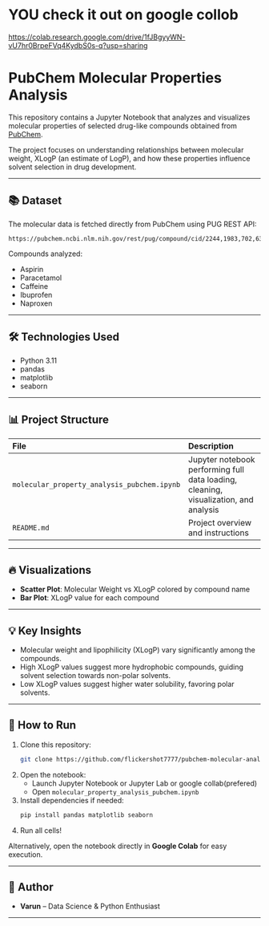 # YOU check it out on google collob

https://colab.research.google.com/drive/1fJBgyyWN-vU7hr0BrpeFVq4KydbS0s-q?usp=sharing
# PubChem Molecular Properties Analysis

This repository contains a Jupyter Notebook that analyzes and visualizes molecular properties of selected drug-like compounds obtained from [PubChem](https://pubchem.ncbi.nlm.nih.gov/).

The project focuses on understanding relationships between molecular weight, XLogP (an estimate of LogP), and how these properties influence solvent selection in drug development.

---

## 📚 Dataset

The molecular data is fetched directly from PubChem using PUG REST API:

```
https://pubchem.ncbi.nlm.nih.gov/rest/pug/compound/cid/2244,1983,702,6322,5957/property/MolecularWeight,XLogP,InChIKey,CanonicalSMILES/CSV
```

Compounds analyzed:
- Aspirin
- Paracetamol
- Caffeine
- Ibuprofen
- Naproxen

---

## 🛠 Technologies Used

- Python 3.11
- pandas
- matplotlib
- seaborn

---

## 📊 Project Structure

| File | Description |
|:----|:-------------|
| `molecular_property_analysis_pubchem.ipynb` | Jupyter notebook performing full data loading, cleaning, visualization, and analysis |
| `README.md` | Project overview and instructions |

---

## 🔥 Visualizations

- **Scatter Plot**: Molecular Weight vs XLogP colored by compound name
- **Bar Plot**: XLogP value for each compound

---

## 💡 Key Insights

- Molecular weight and lipophilicity (XLogP) vary significantly among the compounds.
- High XLogP values suggest more hydrophobic compounds, guiding solvent selection towards non-polar solvents.
- Low XLogP values suggest higher water solubility, favoring polar solvents.

---

## 🚀 How to Run

1. Clone this repository:
    ```bash
    git clone https://github.com/flickershot7777/pubchem-molecular-analysis.git
    ```
2. Open the notebook:
    - Launch Jupyter Notebook or Jupyter Lab or google collab(prefered)
    - Open `molecular_property_analysis_pubchem.ipynb`
3. Install dependencies if needed:
    ```bash
    pip install pandas matplotlib seaborn
    ```
4. Run all cells!

Alternatively, open the notebook directly in **Google Colab** for easy execution.

---

## 📌 Author

- **Varun** – Data Science & Python Enthusiast

---



